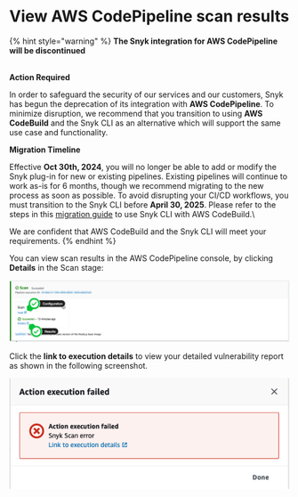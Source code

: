 # View AWS CodePipeline scan results

{% hint style="warning" %}
**The Snyk integration for AWS CodePipeline will be discontinued**

\
**Action Required**

In order to safeguard the security of our services and our customers, Snyk has begun the deprecation of its integration with **AWS CodePipeline**. To minimize disruption, we recommend that you transition to using **AWS CodeBuild** and the Snyk CLI as an alternative which will support the same use case and functionality.&#x20;



**Migration Timeline**

Effective **Oct 30th, 2024**, you will no longer be able to add or modify the Snyk plug-in for new or existing pipelines. Existing pipelines will continue to work as-is for 6 months, though we recommend migrating to the new process as soon as possible. To avoid disrupting your CI/CD workflows, you must transition to the Snyk CLI before **April 30, 2025**. Please refer to the steps in this [migration guide](https://docs.snyk.io/scm-ide-and-ci-cd-integrations/snyk-ci-cd-integrations/aws-codepipeline-integration-by-adding-a-snyk-scan-stage/migrating-to-aws-codebuild) to use Snyk CLI with AWS CodeBuild.\


We are confident that AWS CodeBuild and the Snyk CLI will meet your requirements.&#x20;
{% endhint %}



You can view scan results in the AWS CodePipeline console, by clicking **Details** in the Scan stage:

![Details in the Scan stage](../../../.gitbook/assets/aws-cp-findings-report.png)

Click the **link to execution details** to view your detailed vulnerability report as shown in the following screenshot.

![Link to execution details](../../../.gitbook/assets/image4-2-.png)
